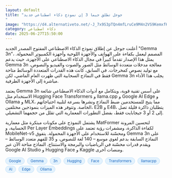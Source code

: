 ```yaml
---
layout: default
title: "جوجل تطلق جيما 3 إن نموذج ذكاء اصطناعي جديد
"
image: "https://d4.alternativeto.net/-J_7x9S3pTQn4mfLruCe9M4n2VS9KemxfKeK0QFfwwU/rs:fill:1520:760:0/g:ce:0:0/YWJzOi8vZGlzdC9jb250ZW50LzE3NTEwMjgzNDU3ODAucG5n.png"
category: ذكاء اصطناعي
date: 2025-06-27T15:50:00
---
```


أعلنت جوجل عن إطلاق نموذج الذكاء الاصطناعي المفتوح المصدر الجديد "Gemma 3n"، المصمم ليعمل بكفاءة على الهواتف والأجهزة اللوحية وأجهزة الكمبيوتر المحمولة. يمثل هذا الإصدار تقدماً كبيراً في مجال الذكاء الاصطناعي على الأجهزة، حيث يدعم Gemma 3n معالجة مدخلات متعددة الوسائط مثل الصور والصوت والفيديو والنصوص، مع توليد نصوص كمخرجات. في السابق، كانت هذه القدرات المتعددة الوسائط متاحة فقط في النماذج السحابية التي ظهرت العام الماضي، لكن Gemma 3n يجلب هذا الأداء مباشرة إلى الأجهزة الطرفية.

يعتمد Gemma 3n على أسس تقنية قوية، ويتكامل مع أدوات الذكاء الاصطناعي شائعة الاستخدام مثل Hugging Face Transformers و llama.cpp و Google AI Edge و Ollama و MLX، مما يتيح للمستخدمين ضبط النماذج ونشرها بسرعة لتلبية احتياجاتهم الخاصة. وتتوفر هذه الميزات بنموذجين مختلفين، E2B و E4B، يتطلبان ذاكرة قليلة تصل إلى 2 أو 3 جيجابايت فقط، بفضل التطورات المعمارية التي تقلل من حجمهما التشغيلي.

يشتمل النموذج على مكونات مبتكرة مثل معمارية MatFormer لتحسين المرونة الحسابية، و Per Layer Embeddings لكفاءة الذاكرة، ومشفرات رؤية تعتمد على MobileNet-v5 ومحسّنة للاستخدام على الأجهزة المحمولة. يتفوق Gemma 3n على النماذج السابقة بدعم لغوي موسع – 140 لغة للنصوص، و 35 للفهم متعدد الوسائط – ويقدم قدرات محسّنة في الرياضيات والبرمجة والاستنتاج. النماذج متاحة الآن عبر Google AI Studio و Hugging Face و Kaggle ومنصات أخرى.

<div style="margin-top:2px; margin-bottom:2px;"><a href="https://bidjadraft.github.io/?query=Google" style="background:#e3f2fd; color:#1565c0; font-size:80%; border-radius:12px; padding:3px 10px; margin:2px 4px 2px 0; display:inline-block; border:1px solid #bbdefb; text-decoration:none;">Google</a> <a href="https://bidjadraft.github.io/?query=Gemma" style="background:#e3f2fd; color:#1565c0; font-size:80%; border-radius:12px; padding:3px 10px; margin:2px 4px 2px 0; display:inline-block; border:1px solid #bbdefb; text-decoration:none;">Gemma</a> <a href="https://bidjadraft.github.io/?query=3n" style="background:#e3f2fd; color:#1565c0; font-size:80%; border-radius:12px; padding:3px 10px; margin:2px 4px 2px 0; display:inline-block; border:1px solid #bbdefb; text-decoration:none;">3n</a> <a href="https://bidjadraft.github.io/?query=Hugging" style="background:#e3f2fd; color:#1565c0; font-size:80%; border-radius:12px; padding:3px 10px; margin:2px 4px 2px 0; display:inline-block; border:1px solid #bbdefb; text-decoration:none;">Hugging</a> <a href="https://bidjadraft.github.io/?query=Face" style="background:#e3f2fd; color:#1565c0; font-size:80%; border-radius:12px; padding:3px 10px; margin:2px 4px 2px 0; display:inline-block; border:1px solid #bbdefb; text-decoration:none;">Face</a> <a href="https://bidjadraft.github.io/?query=Transformers" style="background:#e3f2fd; color:#1565c0; font-size:80%; border-radius:12px; padding:3px 10px; margin:2px 4px 2px 0; display:inline-block; border:1px solid #bbdefb; text-decoration:none;">Transformers</a> <a href="https://bidjadraft.github.io/?query=llamacpp" style="background:#e3f2fd; color:#1565c0; font-size:80%; border-radius:12px; padding:3px 10px; margin:2px 4px 2px 0; display:inline-block; border:1px solid #bbdefb; text-decoration:none;">llamacpp</a> <a href="https://bidjadraft.github.io/?query=AI" style="background:#e3f2fd; color:#1565c0; font-size:80%; border-radius:12px; padding:3px 10px; margin:2px 4px 2px 0; display:inline-block; border:1px solid #bbdefb; text-decoration:none;">AI</a> <a href="https://bidjadraft.github.io/?query=Edge" style="background:#e3f2fd; color:#1565c0; font-size:80%; border-radius:12px; padding:3px 10px; margin:2px 4px 2px 0; display:inline-block; border:1px solid #bbdefb; text-decoration:none;">Edge</a> <a href="https://bidjadraft.github.io/?query=Ollama" style="background:#e3f2fd; color:#1565c0; font-size:80%; border-radius:12px; padding:3px 10px; margin:2px 4px 2px 0; display:inline-block; border:1px solid #bbdefb; text-decoration:none;">Ollama</a></div><br><br>
